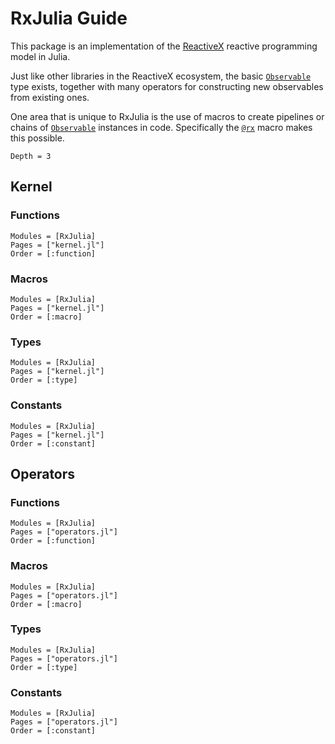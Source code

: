 # RxJulia Guide

This package is an implementation of the [ReactiveX](http://reactivex.io) reactive programming model in Julia.

Just like other libraries in the ReactiveX ecosystem, the basic [`Observable`](@ref) type exists, 
together with many operators for constructing new observables from existing ones.

One area that is unique to RxJulia is the use of macros to create pipelines or chains of [`Observable`](@ref) 
instances in code. Specifically the [`@rx`](@ref) macro makes this possible.

```@contents
Depth = 3
```

## Kernel

### Functions

```@autodocs
Modules = [RxJulia]
Pages = ["kernel.jl"]
Order = [:function]
```

### Macros

```@autodocs
Modules = [RxJulia]
Pages = ["kernel.jl"]
Order = [:macro]
```

### Types

```@autodocs
Modules = [RxJulia]
Pages = ["kernel.jl"]
Order = [:type]
```

### Constants

```@autodocs
Modules = [RxJulia]
Pages = ["kernel.jl"]
Order = [:constant]
```

## Operators

### Functions

```@autodocs
Modules = [RxJulia]
Pages = ["operators.jl"]
Order = [:function]
```

### Macros

```@autodocs
Modules = [RxJulia]
Pages = ["operators.jl"]
Order = [:macro]
```

### Types

```@autodocs
Modules = [RxJulia]
Pages = ["operators.jl"]
Order = [:type]
```

### Constants

```@autodocs
Modules = [RxJulia]
Pages = ["operators.jl"]
Order = [:constant]
